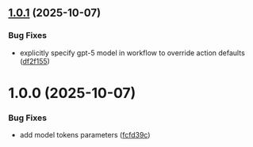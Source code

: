## [1.0.1](https://github.com/mcereal/mcp-check/compare/v1.0.0...v1.0.1) (2025-10-07)


### Bug Fixes

* explicitly specify gpt-5 model in workflow to override action defaults ([df2f155](https://github.com/mcereal/mcp-check/commit/df2f155d2ebe9182e7ae6d416e0421127b8ab99e))

# 1.0.0 (2025-10-07)


### Bug Fixes

* add model tokens parameters ([fcfd39c](https://github.com/mcereal/mcp-check/commit/fcfd39cd7daec52de3d85a56c6daee02a99e272f))
